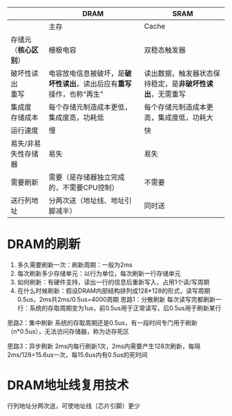 

|               | DRAM                                      | SRAM                            |
| ------------- | ----------------------------------------- | ------------------------------- |
|               | 主存                                        | Cache                           |
| 存储元（**核心区别**） | 栅极电容                                      | 双稳态触发器                          |
| 破坏性读出<br>重写   | 电容放电信息被破坏，是**破坏性读出**，读出后应有**重写**操作，也称“再生” | 读出数据，触发器状态保持稳定，是**非破坏性读出**，无需重写 |
| 集成度<br>存储成本   | 每个存储元制造成本更低，集成度高，功耗低                      | 每个存储元制造成本更高，集成度低，功耗大            |
| 运行速度          | 慢                                         | 快                               |
| 易失/非易失性存储器    | 易失                                        | 易失                              |
| 需要刷新          | 需要（是存储器独立完成的，不需要CPU控制）                    | 不需要                             |
| 送行列地址         | 分两次送（地址线、地址引脚减半）                          | 同时送                             |
# DRAM的刷新

1. 多久需要刷新一次：刷新周期：一般为2ms
2. 每次刷新多少存储单元：以行为单位，每次刷新一行存储单元
3. 如何刷新：有硬件支持，读出一行的信息后重新写入，占用1个读/写周期
4. 在什么时候刷新：假设DRAM内部结构排列成128\*128的形式，读写周期0.5us，2ms共2ms/0.5us=4000周期
思路1：分散刷新
每次读写完都刷新一行：系统的存取周期变为1us，前0.5us用于正常读写，后0.5us用于刷新某行

思路2：集中刷新
系统的存取周期还是0.5us，有一段时间专门用于刷新（n\*0.5us），无法访问存储器，称为访存死区

思路3：异步刷新
2ms内每行刷新1次，2ms内需要产生128次刷新，每隔2ms/128=15.6us一次，每15.6us内有0.5us的死时间

# DRAM地址线复用技术

行列地址分两次送，可使地址线（芯片引脚）更少